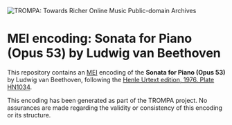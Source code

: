 ![TROMPA: Towards Richer Online Music Public-domain Archives](https://trompamusic.eu/sites/default/files/top-bar-logo_0_0.png)

# MEI encoding: Sonata for Piano (Opus 53) by Ludwig van Beethoven

This repository contains an [MEI](https://music-encoding.org) encoding of the **Sonata for Piano (Opus 53)** by Ludwig van Beethoven, 
following the [Henle Urtext edition, 1976. Plate HN1034](https://imslp.org/wiki/Special:ReverseLookup/621767).

This encoding has been generated as part of the TROMPA project. No assurances are made regarding the validity or consistency of this encoding or its structure.
